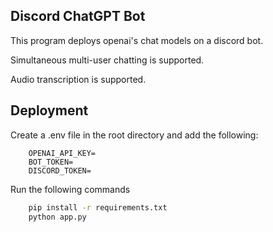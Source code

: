## Discord ChatGPT Bot

This program deploys openai's chat models on a discord bot.

Simultaneous multi-user chatting is supported.

Audio transcription is supported.

## Deployment
Create a .env file in the root directory and add the following:
```env
    OPENAI_API_KEY=
    BOT_TOKEN=
    DISCORD_TOKEN=
```
Run the following commands
```sh
    pip install -r requirements.txt
    python app.py
```